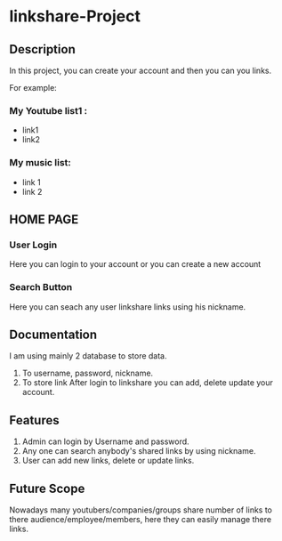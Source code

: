# linkshare-Project #
## Description ##
In this project, you can create your account and then you can you links.

For example:
 ### My Youtube list1 : ###
 - link1
 - link2
 ### My music list: ####
 - link 1
 - link 2
## HOME PAGE ##
 ### User Login ###
 Here you can login to your account or you can create a new account
 ### Search Button ###
 Here you can seach any user linkshare links using his nickname.
## Documentation ##
I am using mainly 2 database to store data.
1. To username, password, nickname.
2. To store link
After login to linkshare you can add, delete update your account.
## Features ##
1. Admin can login by Username and password.
2. Any one can search anybody's shared links by using nickname.
3. User can add new links, delete or update links.
## Future Scope ##
Nowadays many youtubers/companies/groups share number of links to there audience/employee/members, here they can easily manage there links.
